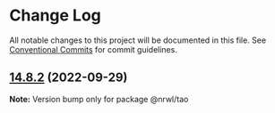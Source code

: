 # Change Log

All notable changes to this project will be documented in this file.
See [Conventional Commits](https://conventionalcommits.org) for commit guidelines.

## [14.8.2](https://github.com/nrwl/nx/compare/14.8.1...14.8.2) (2022-09-29)

**Note:** Version bump only for package @nrwl/tao
